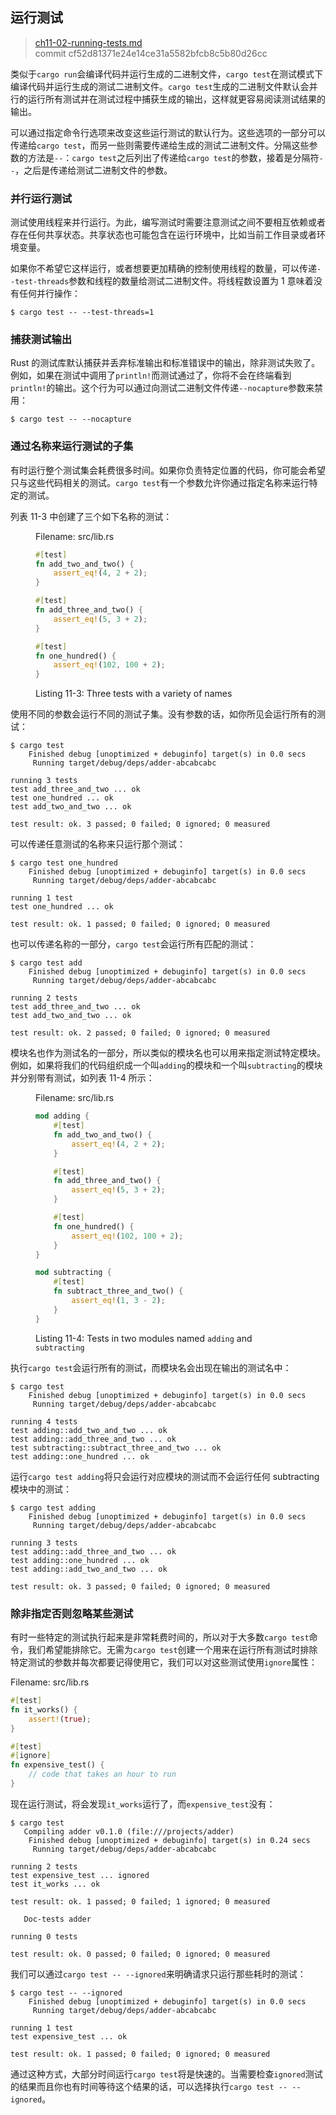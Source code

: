 ## 运行测试

> [ch11-02-running-tests.md](https://github.com/rust-lang/book/blob/master/src/ch11-02-running-tests.md)
> <br>
> commit cf52d81371e24e14ce31a5582bfcb8c5b80d26cc

类似于`cargo run`会编译代码并运行生成的二进制文件，`cargo test`在测试模式下编译代码并运行生成的测试二进制文件。`cargo test`生成的二进制文件默认会并行的运行所有测试并在测试过程中捕获生成的输出，这样就更容易阅读测试结果的输出。

可以通过指定命令行选项来改变这些运行测试的默认行为。这些选项的一部分可以传递给`cargo test`，而另一些则需要传递给生成的测试二进制文件。分隔这些参数的方法是`--`：`cargo test`之后列出了传递给`cargo test`的参数，接着是分隔符`--`，之后是传递给测试二进制文件的参数。

### 并行运行测试

测试使用线程来并行运行。为此，编写测试时需要注意测试之间不要相互依赖或者存在任何共享状态。共享状态也可能包含在运行环境中，比如当前工作目录或者环境变量。

如果你不希望它这样运行，或者想要更加精确的控制使用线程的数量，可以传递`--test-threads`参数和线程的数量给测试二进制文件。将线程数设置为 1 意味着没有任何并行操作：

```
$ cargo test -- --test-threads=1
```

### 捕获测试输出

Rust 的测试库默认捕获并丢弃标准输出和标准错误中的输出，除非测试失败了。例如，如果在测试中调用了`println!`而测试通过了，你将不会在终端看到`println!`的输出。这个行为可以通过向测试二进制文件传递`--nocapture`参数来禁用：

```
$ cargo test -- --nocapture
```

### 通过名称来运行测试的子集

有时运行整个测试集会耗费很多时间。如果你负责特定位置的代码，你可能会希望只与这些代码相关的测试。`cargo test`有一个参数允许你通过指定名称来运行特定的测试。

列表 11-3 中创建了三个如下名称的测试：

<figure>
<span class="filename">Filename: src/lib.rs</span>

```rust
#[test]
fn add_two_and_two() {
    assert_eq!(4, 2 + 2);
}

#[test]
fn add_three_and_two() {
    assert_eq!(5, 3 + 2);
}

#[test]
fn one_hundred() {
    assert_eq!(102, 100 + 2);
}
```

<figcaption>

Listing 11-3: Three tests with a variety of names

</figcaption>
</figure>

使用不同的参数会运行不同的测试子集。没有参数的话，如你所见会运行所有的测试：

```
$ cargo test
    Finished debug [unoptimized + debuginfo] target(s) in 0.0 secs
     Running target/debug/deps/adder-abcabcabc

running 3 tests
test add_three_and_two ... ok
test one_hundred ... ok
test add_two_and_two ... ok

test result: ok. 3 passed; 0 failed; 0 ignored; 0 measured
```

可以传递任意测试的名称来只运行那个测试：

```
$ cargo test one_hundred
    Finished debug [unoptimized + debuginfo] target(s) in 0.0 secs
     Running target/debug/deps/adder-abcabcabc

running 1 test
test one_hundred ... ok

test result: ok. 1 passed; 0 failed; 0 ignored; 0 measured
```

也可以传递名称的一部分，`cargo test`会运行所有匹配的测试：

```
$ cargo test add
    Finished debug [unoptimized + debuginfo] target(s) in 0.0 secs
     Running target/debug/deps/adder-abcabcabc

running 2 tests
test add_three_and_two ... ok
test add_two_and_two ... ok

test result: ok. 2 passed; 0 failed; 0 ignored; 0 measured
```

模块名也作为测试名的一部分，所以类似的模块名也可以用来指定测试特定模块。例如，如果将我们的代码组织成一个叫`adding`的模块和一个叫`subtracting`的模块并分别带有测试，如列表 11-4 所示：

<figure>
<span class="filename">Filename: src/lib.rs</span>

```rust
mod adding {
    #[test]
    fn add_two_and_two() {
        assert_eq!(4, 2 + 2);
    }

    #[test]
    fn add_three_and_two() {
        assert_eq!(5, 3 + 2);
    }

    #[test]
    fn one_hundred() {
        assert_eq!(102, 100 + 2);
    }
}

mod subtracting {
    #[test]
    fn subtract_three_and_two() {
        assert_eq!(1, 3 - 2);
    }
}
```

<figcaption>

Listing 11-4: Tests in two modules named `adding` and `subtracting`

</figcaption>
</figure>

执行`cargo test`会运行所有的测试，而模块名会出现在输出的测试名中：

```
$ cargo test
    Finished debug [unoptimized + debuginfo] target(s) in 0.0 secs
     Running target/debug/deps/adder-abcabcabc

running 4 tests
test adding::add_two_and_two ... ok
test adding::add_three_and_two ... ok
test subtracting::subtract_three_and_two ... ok
test adding::one_hundred ... ok
```

运行`cargo test adding`将只会运行对应模块的测试而不会运行任何 subtracting 模块中的测试：

```
$ cargo test adding
    Finished debug [unoptimized + debuginfo] target(s) in 0.0 secs
     Running target/debug/deps/adder-abcabcabc

running 3 tests
test adding::add_three_and_two ... ok
test adding::one_hundred ... ok
test adding::add_two_and_two ... ok

test result: ok. 3 passed; 0 failed; 0 ignored; 0 measured
```

### 除非指定否则忽略某些测试

有时一些特定的测试执行起来是非常耗费时间的，所以对于大多数`cargo test`命令，我们希望能排除它。无需为`cargo test`创建一个用来在运行所有测试时排除特定测试的参数并每次都要记得使用它，我们可以对这些测试使用`ignore`属性：

<span class="filename">Filename: src/lib.rs</span>

```rust
#[test]
fn it_works() {
    assert!(true);
}

#[test]
#[ignore]
fn expensive_test() {
    // code that takes an hour to run
}
```

现在运行测试，将会发现`it_works`运行了，而`expensive_test`没有：

```
$ cargo test
   Compiling adder v0.1.0 (file:///projects/adder)
    Finished debug [unoptimized + debuginfo] target(s) in 0.24 secs
     Running target/debug/deps/adder-abcabcabc

running 2 tests
test expensive_test ... ignored
test it_works ... ok

test result: ok. 1 passed; 0 failed; 1 ignored; 0 measured

   Doc-tests adder

running 0 tests

test result: ok. 0 passed; 0 failed; 0 ignored; 0 measured
```

我们可以通过`cargo test -- --ignored`来明确请求只运行那些耗时的测试：

```
$ cargo test -- --ignored
    Finished debug [unoptimized + debuginfo] target(s) in 0.0 secs
     Running target/debug/deps/adder-abcabcabc

running 1 test
test expensive_test ... ok

test result: ok. 1 passed; 0 failed; 0 ignored; 0 measured
```

通过这种方式，大部分时间运行`cargo test`将是快速的。当需要检查`ignored`测试的结果而且你也有时间等待这个结果的话，可以选择执行`cargo test -- --ignored`。
